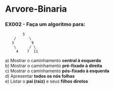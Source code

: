 # Arvore-Binaria


### EX002 - Faça um algoritmo para:

            5
        /      \
       3        9
        \      / \
         4    7  11

a) Mostrar o caminhamento **central à esquerda**  
b) Mostrar o caminhamento **pré-fixado à direita**  
c) Mostrar o caminhamento **pós-fixado à esquerda**  
d) Apresentar **todos os nós folhas**  
e) Listar o **pai (raiz)** e seus **filhos diretos**
